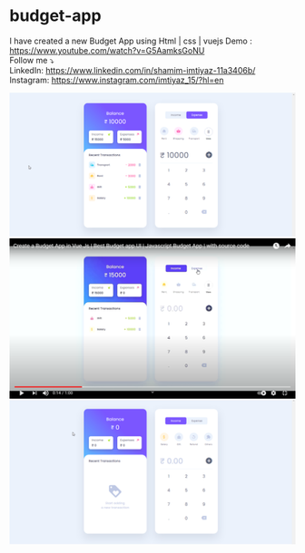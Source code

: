 # budget-app
I have created a new Budget App using Html | css | vuejs
Demo : https://www.youtube.com/watch?v=G5AamksGoNU
<br>
Follow me ⤵️
<br>
LinkedIn: https://www.linkedin.com/in/shamim-imtiyaz-11a3406b/
<br>
Instagram: https://www.instagram.com/imtiyaz_15/?hl=en

![](details.png)
[![youtube](youtube.png)](https://www.youtube.com/watch?v=G5AamksGoNU)
![](full.png)
